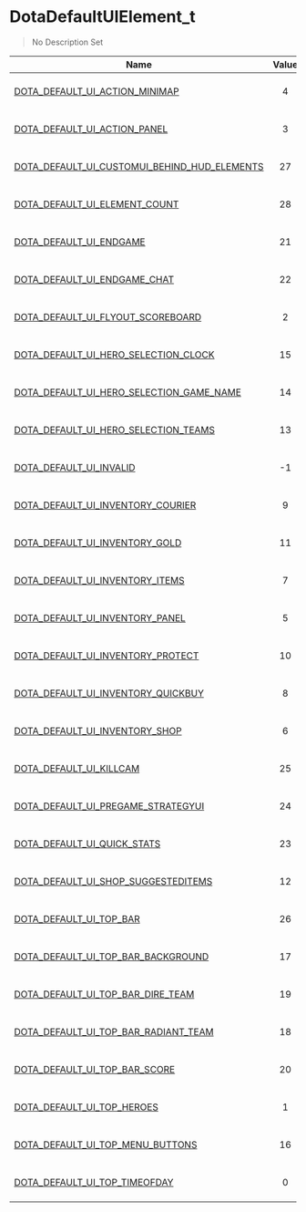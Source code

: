 # DotaDefaultUIElement_t
> No Description Set

Name|Value|Description|Client
--|:--:|--|:--:
[DOTA_DEFAULT_UI_ACTION_MINIMAP](DOTA_DEFAULT_UI_ACTION_MINIMAP)|4|No Description Set|❌
[DOTA_DEFAULT_UI_ACTION_PANEL](DOTA_DEFAULT_UI_ACTION_PANEL)|3|No Description Set|❌
[DOTA_DEFAULT_UI_CUSTOMUI_BEHIND_HUD_ELEMENTS](DOTA_DEFAULT_UI_CUSTOMUI_BEHIND_HUD_ELEMENTS)|27|No Description Set|❌
[DOTA_DEFAULT_UI_ELEMENT_COUNT](DOTA_DEFAULT_UI_ELEMENT_COUNT)|28|No Description Set|❌
[DOTA_DEFAULT_UI_ENDGAME](DOTA_DEFAULT_UI_ENDGAME)|21|No Description Set|❌
[DOTA_DEFAULT_UI_ENDGAME_CHAT](DOTA_DEFAULT_UI_ENDGAME_CHAT)|22|No Description Set|❌
[DOTA_DEFAULT_UI_FLYOUT_SCOREBOARD](DOTA_DEFAULT_UI_FLYOUT_SCOREBOARD)|2|No Description Set|❌
[DOTA_DEFAULT_UI_HERO_SELECTION_CLOCK](DOTA_DEFAULT_UI_HERO_SELECTION_CLOCK)|15|No Description Set|❌
[DOTA_DEFAULT_UI_HERO_SELECTION_GAME_NAME](DOTA_DEFAULT_UI_HERO_SELECTION_GAME_NAME)|14|No Description Set|❌
[DOTA_DEFAULT_UI_HERO_SELECTION_TEAMS](DOTA_DEFAULT_UI_HERO_SELECTION_TEAMS)|13|No Description Set|❌
[DOTA_DEFAULT_UI_INVALID](DOTA_DEFAULT_UI_INVALID)|-1|No Description Set|❌
[DOTA_DEFAULT_UI_INVENTORY_COURIER](DOTA_DEFAULT_UI_INVENTORY_COURIER)|9|No Description Set|❌
[DOTA_DEFAULT_UI_INVENTORY_GOLD](DOTA_DEFAULT_UI_INVENTORY_GOLD)|11|No Description Set|❌
[DOTA_DEFAULT_UI_INVENTORY_ITEMS](DOTA_DEFAULT_UI_INVENTORY_ITEMS)|7|No Description Set|❌
[DOTA_DEFAULT_UI_INVENTORY_PANEL](DOTA_DEFAULT_UI_INVENTORY_PANEL)|5|No Description Set|❌
[DOTA_DEFAULT_UI_INVENTORY_PROTECT](DOTA_DEFAULT_UI_INVENTORY_PROTECT)|10|No Description Set|❌
[DOTA_DEFAULT_UI_INVENTORY_QUICKBUY](DOTA_DEFAULT_UI_INVENTORY_QUICKBUY)|8|No Description Set|❌
[DOTA_DEFAULT_UI_INVENTORY_SHOP](DOTA_DEFAULT_UI_INVENTORY_SHOP)|6|No Description Set|❌
[DOTA_DEFAULT_UI_KILLCAM](DOTA_DEFAULT_UI_KILLCAM)|25|No Description Set|❌
[DOTA_DEFAULT_UI_PREGAME_STRATEGYUI](DOTA_DEFAULT_UI_PREGAME_STRATEGYUI)|24|No Description Set|❌
[DOTA_DEFAULT_UI_QUICK_STATS](DOTA_DEFAULT_UI_QUICK_STATS)|23|No Description Set|❌
[DOTA_DEFAULT_UI_SHOP_SUGGESTEDITEMS](DOTA_DEFAULT_UI_SHOP_SUGGESTEDITEMS)|12|No Description Set|❌
[DOTA_DEFAULT_UI_TOP_BAR](DOTA_DEFAULT_UI_TOP_BAR)|26|No Description Set|❌
[DOTA_DEFAULT_UI_TOP_BAR_BACKGROUND](DOTA_DEFAULT_UI_TOP_BAR_BACKGROUND)|17|No Description Set|❌
[DOTA_DEFAULT_UI_TOP_BAR_DIRE_TEAM](DOTA_DEFAULT_UI_TOP_BAR_DIRE_TEAM)|19|No Description Set|❌
[DOTA_DEFAULT_UI_TOP_BAR_RADIANT_TEAM](DOTA_DEFAULT_UI_TOP_BAR_RADIANT_TEAM)|18|No Description Set|❌
[DOTA_DEFAULT_UI_TOP_BAR_SCORE](DOTA_DEFAULT_UI_TOP_BAR_SCORE)|20|No Description Set|❌
[DOTA_DEFAULT_UI_TOP_HEROES](DOTA_DEFAULT_UI_TOP_HEROES)|1|No Description Set|❌
[DOTA_DEFAULT_UI_TOP_MENU_BUTTONS](DOTA_DEFAULT_UI_TOP_MENU_BUTTONS)|16|No Description Set|❌
[DOTA_DEFAULT_UI_TOP_TIMEOFDAY](DOTA_DEFAULT_UI_TOP_TIMEOFDAY)|0|No Description Set|❌
